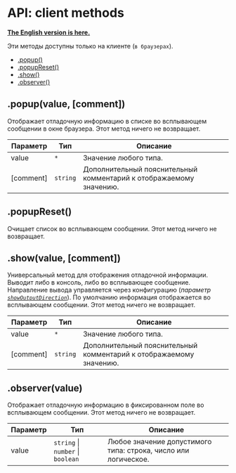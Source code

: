 # API: client methods

**[The English version is here.]**

Эти методы доступны только на клиенте (<code>в браузерах</code>).

* [.popup()](#popup)
* [.popupReset()](#popupReset)
* [.show()](#show)
* [.observer()](#observer)

<a name="popup"></a>
## .popup(value, [comment])

Отображает отладочную информацию в списке во всплывающем сообщении в окне браузера.
Этот метод ничего не возвращает.

| Параметр | Тип | Описание |
| --- | --- | --- |
| value | <code>\*</code> | Значение любого типа. |
| [comment] | <code>string</code> | Дополнительный пояснительный комментарий к отображаемому значению. |

<a name="popupReset"></a>
## .popupReset()

Очищает список во всплывающем сообщении.
Этот метод ничего не возвращает.

<a name="show"></a>
## .show(value, [comment])

Универсальный метод для отображения отладочной информации.
Выводит либо в консоль, либо во всплывающее сообщение.
Направление вывода управляется через конфигурацию (_параметр <code>[showOutputDirection]</code>_).
По умолчанию информация отображается во всплывающем сообщении.
Этот метод ничего не возвращает.

| Параметр | Тип | Описание |
| --- | --- | --- |
| value | <code>\*</code> | Значение любого типа. |
| [comment] | <code>string</code> | Дополнительный пояснительный комментарий к отображаемому значению. |

<a name="observer"></a>
## .observer(value)

Отображает отладочную информацию в фиксированном поле во всплывающем сообщении.
Этот метод ничего не возвращает.

| Параметр | Тип | Описание |
| --- | --- | --- |
| value | <code>string</code> \| <code>number</code> \| <code>boolean</code> | Любое значение допустимого типа: строка, число или логическое. |

[The English version is here.]:../en/client-api.md "API: client methods"
[showOutputDirection]:./custom-settings.md#showOutputDirection
